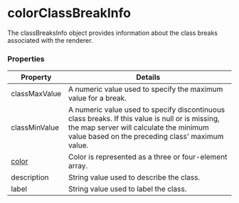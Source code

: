 # colorClassBreakInfo

The classBreaksInfo object provides information about the class breaks associated with the renderer.

### Properties

| Property | Details
| --- | ---
| classMaxValue | A numeric value used to specify the maximum value for a break.
| classMinValue | A numeric value used to specify discontinuous class breaks. If this value is null or is missing, the map server will calculate the minimum value based on the preceding class' maximum value.
| [color](color.md) | Color is represented as a three or four-element array.
| description | String value used to describe the class.
| label | String value used to label the class.



